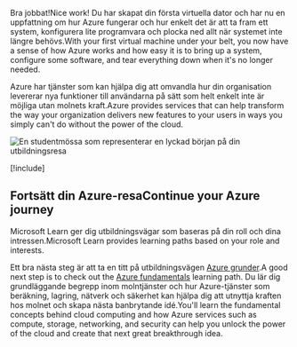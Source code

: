 <span data-ttu-id="fc2e4-101">Bra jobbat!</span><span class="sxs-lookup"><span data-stu-id="fc2e4-101">Nice work!</span></span> <span data-ttu-id="fc2e4-102">Du har skapat din första virtuella dator och har nu en uppfattning om hur Azure fungerar och hur enkelt det är att ta fram ett system, konfigurera lite programvara och plocka ned allt när systemet inte längre behövs.</span><span class="sxs-lookup"><span data-stu-id="fc2e4-102">With your first virtual machine under your belt, you now have a sense of how Azure works and how easy it is to bring up a system, configure some software, and tear everything down when it's no longer needed.</span></span>

<span data-ttu-id="fc2e4-103">Azure har tjänster som kan hjälpa dig att omvandla hur din organisation levererar nya funktioner till användarna på sätt som helt enkelt inte är möjliga utan molnets kraft.</span><span class="sxs-lookup"><span data-stu-id="fc2e4-103">Azure provides services that can help transform the way your organization delivers new features to your users in ways you simply can't do without the power of the cloud.</span></span>

![En studentmössa som representerar en lyckad början på din utbildningsresa](../media/6-heading.png)

[!include[](../../../includes/azure-sandbox-cleanup.md)]

## <a name="continue-your-azure-journey"></a><span data-ttu-id="fc2e4-105">Fortsätt din Azure-resa</span><span class="sxs-lookup"><span data-stu-id="fc2e4-105">Continue your Azure journey</span></span>

<span data-ttu-id="fc2e4-106">Microsoft Learn ger dig utbildningsvägar som baseras på din roll och dina intressen.</span><span class="sxs-lookup"><span data-stu-id="fc2e4-106">Microsoft Learn provides learning paths based on your role and interests.</span></span>

<span data-ttu-id="fc2e4-107">Ett bra nästa steg är att ta en titt på utbildningsvägen [Azure grunder](/learn/paths/azure-fundamentals/).</span><span class="sxs-lookup"><span data-stu-id="fc2e4-107">A good next step is to check out the [Azure fundamentals](/learn/paths/azure-fundamentals/) learning path.</span></span> <span data-ttu-id="fc2e4-108">Du lär dig grundläggande begrepp inom molntjänster och hur Azure-tjänster som beräkning, lagring, nätverk och säkerhet kan hjälpa dig att utnyttja kraften hos molnet och skapa nästa banbrytande idé.</span><span class="sxs-lookup"><span data-stu-id="fc2e4-108">You'll learn the fundamental concepts behind cloud computing and how Azure services such as compute, storage, networking, and security can help you unlock the power of the cloud and create that next great breakthrough idea.</span></span>